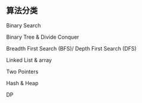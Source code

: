 ## 算法分类

Binary Search 

Binary Tree & Divide Conquer

Breadth First Search (BFS)/ Depth First Search (DFS)

Linked List & array

Two Pointers

Hash & Heap

DP